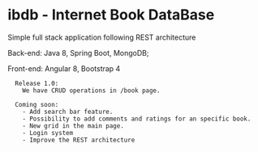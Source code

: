 # ibdb - Internet Book DataBase

 Simple full stack application following REST architecture
 
 Back-end: Java 8, Spring Boot, MongoDB;
 
 Front-end: Angular 8, Bootstrap 4

      Release 1.0:
        We have CRUD operations in /book page.

      Coming soon: 
        - Add search bar feature.
        - Possibility to add comments and ratings for an specific book.
        - New grid in the main page.
        - Login system
        - Improve the REST architecture

